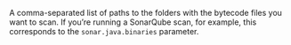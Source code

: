 A comma-separated list of paths to the folders with the bytecode files you want to scan.  If you’re running a SonarQube scan, for example, this corresponds to the `sonar.java.binaries` parameter. 

